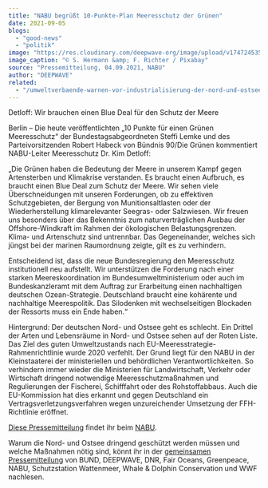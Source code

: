 ```yaml
---
title: "NABU begrüßt 10-Punkte-Plan Meeresschutz der Grünen"
date: 2021-09-05
blogs: 
  - "good-news"
  - "politik"
image: "https://res.cloudinary.com/deepwave-org/image/upload/v1747245352/deepwave.org/seagulls-g105f9dedc_1920.jpg"
image_caption: "© S. Hermann &amp; F. Richter / Pixabay"
source: "Pressemitteilung, 04.09.2021, NABU"
author: "DEEPWAVE"
related: 
  - "/umweltverbaende-warnen-vor-industrialisierung-der-nord-und-ostsee/"
---
```


Detloff: Wir brauchen einen Blue Deal für den Schutz der Meere

Berlin – Die heute veröffentlichten „10 Punkte für einen Grünen Meeresschutz“ der Bundestagsabgeordneten Steffi Lemke und des Parteivorsitzenden Robert Habeck von Bündnis 90/Die Grünen kommentiert NABU-Leiter Meeresschutz Dr. Kim Detloff:

„Die Grünen haben die Bedeutung der Meere in unserem Kampf gegen Artensterben und Klimakrise verstanden. Es braucht einen Aufbruch, es braucht einen Blue Deal zum Schutz der Meere. Wir sehen viele Überschneidungen mit unseren Forderungen, ob zu effektiven Schutzgebieten, der Bergung von Munitionsaltlasten oder der Wiederherstellung klimarelevanter Seegras- oder Salzwiesen. Wir freuen uns besonders über das Bekenntnis zum naturverträglichen Ausbau der Offshore-Windkraft im Rahmen der ökologischen Belastungsgrenzen. Klima- und Artenschutz sind untrennbar. Das Gegeneinander, welches sich jüngst bei der marinen Raumordnung zeigte, gilt es zu verhindern.

Entscheidend ist, dass die neue Bundesregierung den Meeresschutz institutionell neu aufstellt. Wir unterstützen die Forderung nach einer starken Meereskoordination im Bundesumweltministerium oder auch im Bundeskanzleramt mit dem Auftrag zur Erarbeitung einen nachhaltigen deutschen Ozean-Strategie. Deutschland braucht eine kohärente und nachhaltige Meerespolitik. Das Silodenken mit wechselseitigen Blockaden der Ressorts muss ein Ende haben.“

Hintergrund: Der deutschen Nord- und Ostsee geht es schlecht. Ein Drittel der Arten und Lebensräume in Nord- und Ostsee sehen auf der Roten Liste. Das Ziel des guten Umweltzustands nach EU-Meeresstrategie-Rahmenrichtlinie wurde 2020 verfehlt. Der Grund liegt für den NABU in der Kleinstaaterei der ministeriellen und behördlichen Verantwortlichkeiten. So verhindern immer wieder die Ministerien für Landwirtschaft, Verkehr oder Wirtschaft dringend notwendige Meeresschutzmaßnahmen und Regulierungen der Fischerei, Schifffahrt oder des Rohstoffabbaus. Auch die EU-Kommission hat dies erkannt und gegen Deutschland ein Vertragsverletzungsverfahren wegen unzureichender Umsetzung der FFH-Richtlinie eröffnet.

[Diese Pressemitteilung](https://www.nabu.de/modules/presseservice/index.php?popup=true&db=presseservice&show=32492) findet ihr beim [NABU](https://www.nabu.de/).

Warum die Nord- und Ostsee dringend geschützt werden müssen und welche Maßnahmen nötig sind, könnt ihr in der [gemeinsamen Pressemitteilung](https://www.deepwave.org/umweltverbaende-warnen-vor-industrialisierung-der-nord-und-ostsee/) von BUND, DEEPWAVE, DNR, Fair Oceans, Greenpeace, NABU, Schutzstation Wattenmeer, Whale & Dolphin Conservation und WWF nachlesen.
